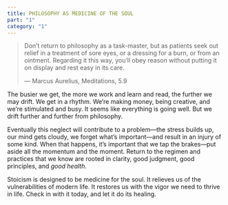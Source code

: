 ```yaml
---
title: PHILOSOPHY AS MEDICINE OF THE SOUL
part: "1"
category: "1"
---
```


> Don’t return to philosophy as a task-master, but as patients seek out relief in a treatment of sore eyes, or a dressing for a burn, or from an ointment. Regarding it this way, you’ll obey reason without putting it on display and rest easy in its care.
>
> — Marcus Aurelius, Meditations, 5.9

The busier we get, the more we work and learn and read, the further we may drift. We get in a rhythm. We’re making money, being creative, and we’re stimulated and busy. It seems like everything is going well. But we drift further and further from philosophy.

Eventually this neglect will contribute to a problem—the stress builds up, our mind gets cloudy, we forget what’s important—and result in an injury of some kind. When that happens, it’s important that we tap the brakes—put aside all the momentum and the moment. Return to the regimen and practices that we know are rooted in clarity, good judgment, good principles, and _good health_.

Stoicism is designed to be medicine for the soul. It relieves us of the vulnerabilities of modern life. It restores us with the vigor we need to thrive in life. Check in with it today, and let it do its healing.
